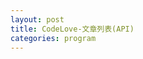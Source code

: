 ```yaml
---
layout: post
title: CodeLove-文章列表(API)
categories: program
---
```


<div id="main"></div>

<script>
  setTable("howtomakeaturn");
  setTable("hung19091");
  setTable("tony");
  
  function setTable(user){
    let div_main = document.getElementById("main");

    let tb = document.createElement("table");
    tb.id = "dataTable_" + user;

    let thd = document.createElement("thead");
    let tr = document.createElement("tr");
    let th = document.createElement("th");
    th.colSpan = 3;
    tr.appendChild(th);
    thd.appendChild(tr);
    tb.appendChild(thd);
    
    let tby = document.createElement("tbody");
    let tr2 = document.createElement("tr");
    let td = document.createElement("td");
    td.style.width = "20%";
    td.innerText = "日期";
    let td2 = document.createElement("td");
    td2.innerText = "標題";
    let td3 = document.createElement("td");
    td3.style.width = "10%";
    td3.innerText = "連結";
    tr2.appendChild(td);
    tr2.appendChild(td2);
    tr2.appendChild(td3);
    tby.appendChild(tr2);
    tb.appendChild(tby);

    div_main.appendChild(tb);
    
    let btnTest = document.createElement("input");
    btnTest.type = "button";
    btnTest.id = "btnMore_" + user;
    btnTest.value = "Read more...";
    div_main.appendChild(btnTest);
    
    div_main.appendChild(document.createElement("br"));
    div_main.appendChild(document.createElement("br"));

    setAPI(user);
  }
  
  function setAPI(user){
    let obj = {
      url: "https://codelove.tw/api/posts?username=" + user + "&per_page=5&page=",
      pageCount: 1,
      table: document.getElementById("dataTable_" + user),
      btn: document.getElementById("btnMore_" + user),
      call: function(){
        let tmpURL = this.url + this.pageCount;
        callAPI(tmpURL, this.table);
        this.pageCount += 1;
      }
    };

    obj.call();
    obj.btn.onclick = function () {
        obj.call();
    };
  }
  
  function callAPI(url, table){    
    fetch(url)
      .then((res) => {
        const data = res.json();
        return data;
      })
      .then((data) => {
        //console.log(data);
        if(data.length == 0){
          alert('沒有更多文章了!');          
          return;
        }
        if(table.getElementsByTagName("th")[0].innerText == ""){
    			let name = data[0]["user"]["name"];
    			table.getElementsByTagName("th")[0].innerText = "CodeLove-" + name + "-最新文章";
    		}
        let tbody = table.getElementsByTagName('tbody')[0];
        for (let i = 0; i < data.length; i++) {
          let dr = document.createElement("TR");
    
          let dc_date = document.createElement("TD");
          let postDate = new Date(data[i]['published_at']);
          let year = postDate.getFullYear();
          let month = postDate.getMonth() + 1;
          let day = postDate.getDate();
          let formatDate = `${year}-${month}-${day}`;
          let txt = document.createTextNode(formatDate);
          dc_date.appendChild(txt);
          dr.appendChild(dc_date);
          
          let dc_title = document.createElement("TD");
          txt = document.createTextNode(data[i]['title']);
          dc_title.appendChild(txt);
          dr.appendChild(dc_title);
    
          let dc_url = document.createElement("TD");
          let url = document.createElement("a");
          url.href = data[i]['canonical_url'];
          url.innerHTML = data[i]['id'];
          url.target = "_blank";
          url.rel = "noopenner";
          dc_url.appendChild(url);
          dr.appendChild(dc_url);
          
          tbody.appendChild(dr);
        }
      });
  }
</script>
